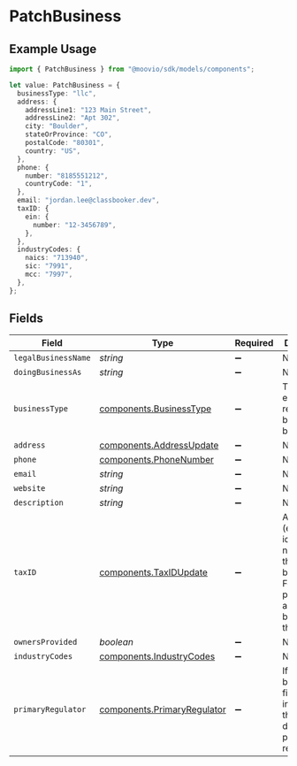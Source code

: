 # PatchBusiness

## Example Usage

```typescript
import { PatchBusiness } from "@moovio/sdk/models/components";

let value: PatchBusiness = {
  businessType: "llc",
  address: {
    addressLine1: "123 Main Street",
    addressLine2: "Apt 302",
    city: "Boulder",
    stateOrProvince: "CO",
    postalCode: "80301",
    country: "US",
  },
  phone: {
    number: "8185551212",
    countryCode: "1",
  },
  email: "jordan.lee@classbooker.dev",
  taxID: {
    ein: {
      number: "12-3456789",
    },
  },
  industryCodes: {
    naics: "713940",
    sic: "7991",
    mcc: "7997",
  },
};
```

## Fields

| Field                                                                                                          | Type                                                                                                           | Required                                                                                                       | Description                                                                                                    | Example                                                                                                        |
| -------------------------------------------------------------------------------------------------------------- | -------------------------------------------------------------------------------------------------------------- | -------------------------------------------------------------------------------------------------------------- | -------------------------------------------------------------------------------------------------------------- | -------------------------------------------------------------------------------------------------------------- |
| `legalBusinessName`                                                                                            | *string*                                                                                                       | :heavy_minus_sign:                                                                                             | N/A                                                                                                            |                                                                                                                |
| `doingBusinessAs`                                                                                              | *string*                                                                                                       | :heavy_minus_sign:                                                                                             | N/A                                                                                                            |                                                                                                                |
| `businessType`                                                                                                 | [components.BusinessType](../../models/components/businesstype.md)                                             | :heavy_minus_sign:                                                                                             | The type of entity represented by this business.                                                               | llc                                                                                                            |
| `address`                                                                                                      | [components.AddressUpdate](../../models/components/addressupdate.md)                                           | :heavy_minus_sign:                                                                                             | N/A                                                                                                            |                                                                                                                |
| `phone`                                                                                                        | [components.PhoneNumber](../../models/components/phonenumber.md)                                               | :heavy_minus_sign:                                                                                             | N/A                                                                                                            |                                                                                                                |
| `email`                                                                                                        | *string*                                                                                                       | :heavy_minus_sign:                                                                                             | N/A                                                                                                            | jordan.lee@classbooker.dev                                                                                     |
| `website`                                                                                                      | *string*                                                                                                       | :heavy_minus_sign:                                                                                             | N/A                                                                                                            |                                                                                                                |
| `description`                                                                                                  | *string*                                                                                                       | :heavy_minus_sign:                                                                                             | N/A                                                                                                            |                                                                                                                |
| `taxID`                                                                                                        | [components.TaxIDUpdate](../../models/components/taxidupdate.md)                                               | :heavy_minus_sign:                                                                                             | An EIN (employer identification number) for the business. For sole proprietors, an SSN can be used as the EIN. |                                                                                                                |
| `ownersProvided`                                                                                               | *boolean*                                                                                                      | :heavy_minus_sign:                                                                                             | N/A                                                                                                            |                                                                                                                |
| `industryCodes`                                                                                                | [components.IndustryCodes](../../models/components/industrycodes.md)                                           | :heavy_minus_sign:                                                                                             | N/A                                                                                                            |                                                                                                                |
| `primaryRegulator`                                                                                             | [components.PrimaryRegulator](../../models/components/primaryregulator.md)                                     | :heavy_minus_sign:                                                                                             | If the business is a financial institution, this field describes its primary regulator.                        |                                                                                                                |